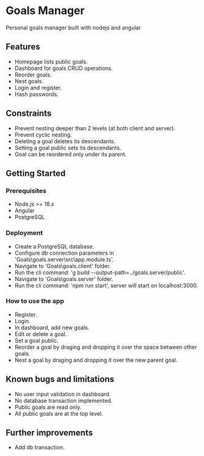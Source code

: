 # Goals Manager

Personal goals manager built with nodejs and angular

## Features

- Homepage lists public goals.
- Dashboard for goals CRUD operations.
- Reorder goals.
- Nest goals.
- Login and register.
- Hash passwords.

## Constraints

- Prevent nesting deeper than 2 levels (at both client and server).
- Prevent cyclic nesting.
- Deleting a goal deletes its descendants.
- Setting a goal public sets its descendants.
- Goal can be reordered only under its parent.

## Getting Started

### Prerequisites

- Node.js >= 18.x
- Angular
- PostgreSQL

### Deployment

- Create a PostgreSQL database.
- Configure db connection parameters in 'Goals\goals.server\src\app.module.ts'.
- Navigate to 'Goals\goals.client' folder.
- Run the cli command: 'g build --output-path=../goals.server/public'.
- Navigate to 'Goals\goals.server' folder.
- Run the cli command: 'npm run start', server will start on localhost:3000.

### How to use the app

- Register.
- Login.
- In dashboard, add new goals.
- Edit or delete a goal.
- Set a goal public.
- Reorder a goal by draging and dropping it over the space between other goals.
- Nest a goal by draging and dropping it over the new parent goal.

## Known bugs and limitations

- No user input validation in dashboard.
- No database transaction implemented.
- Public goals are read only.
- All public goals are at the top level.

## Further improvements

- Add db transaction.

